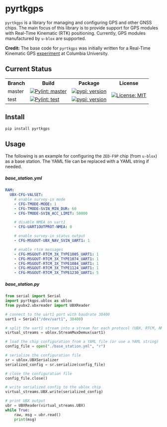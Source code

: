 # pyrtkgps

`pyrtkgps` is a library for managing and configuring GPS and other GNSS chips. The main focus of this library is to provide support
for GPS modules with Real-Time Kinematic (RTK) positioning. Currently, GPS modules manufactured by `u-blox` are supported.

**Credit:** The base code for `pyrtkgps` was initially written for a Real-Time Kinematic GPS [experiment](https://github.com/janakj/gps-rtk)  at Columbia University.


## Current Status
<table>
  <tr>
    <th> Branch </th>
    <th> Build </th>
    <th> Package </th>
    <th> License </th>
  </tr>
  
  <tr>
    <td> master </td>
    <td>
      <a href="https://github.com/alkeldi/pyrtkgps/tree/master">
        <img src="https://github.com/alkeldi/pyrtkgps/actions/workflows/makefile-deployment.yml/badge.svg?branch=master" alt="Pylint: master"/>
      </a>
    </td>
    <td>
      <a href="https://pypi.org/project/pyrtkgps/">
        <img src="https://img.shields.io/pypi/v/pyrtkgps" alt="pypi: version"/>
      </a>    
    </td>
    <td rowspan="100%">
      <a href="https://github.com/alkeldi/pyrtkgps/blob/master/LICENSE">
        <img src="https://img.shields.io/badge/License-MIT-blue.svg" alt="License: MIT"/>
      </a>
    </td>
  </tr>
  
  <tr>
    <td> test </td>
    <td>
      <a href="https://github.com/alkeldi/pyrtkgps/tree/test">
        <img src="https://github.com/alkeldi/pyrtkgps/actions/workflows/makefile-testing.yml/badge.svg?branch=test" alt="Pylint: test"/>
      </a>
    </td>
    <td style='text-align: center;'>
      <a href="https://test.pypi.org/project/pyrtkgps/">
        <img src="https://img.shields.io/badge/pypi-(test)-red" alt="pypi: version"/>
      </a>  
    </td>
  </tr>
</table>


## Install
``` bash
pip install pyrtkgps
```

## Usage
The following is an example for configuring the `ZED-F9P` chip (from `u-blox`) as a base station.
The YAML file can be replaced with a YAML string if needed.
##### base_station.yml
``` yaml
RAM:
  UBX-CFG-VALSET:
    # enable survey-in mode
    - CFG-TMODE-MODE: 1
    - CFG-TMODE-SVIN_MIN_DUR: 60
    - CFG-TMODE-SVIN_ACC_LIMIT: 50000

    # disable NMEA on uart1
    - CFG-UART1OUTPROT-NMEA: 0

    # enable survey-in status output
    - CFG-MSGOUT-UBX_NAV_SVIN_UART1: 1

    # enable rtcm messages
    - CFG-MSGOUT-RTCM_3X_TYPE1005_UART1: 1
    - CFG-MSGOUT-RTCM_3X_TYPE1074_UART1: 1
    - CFG-MSGOUT-RTCM_3X_TYPE1084_UART1: 1
    - CFG-MSGOUT-RTCM_3X_TYPE1124_UART1: 1
    - CFG-MSGOUT-RTCM_3X_TYPE1230_UART1: 5
```

##### base_station.py
``` python
from serial import Serial
import pyrtkgps.ublox as ublox
from pyubx2.ubxreader import UBXReader

# connect to the uart1 port with baudrate 38400
uart1 = Serial("/dev/uart1", 38400)

# split the uart1 stream into a stream for each protocol (UBX, RTCM, NMEA)
virtual_streams = ublox.StreamMuxDemux(uart1)

# load the chip configuration from a YAML file (or use a YAML string)
config_file = open("./base_station.yml", "r")

# serialize the configuration file
sr = ublox.UBXSerializer
serialized_config = sr.serialize(config_file)

# close the configuration file
config_file.close()

# write serialized config to the ublox chip 
virtual_streams.UBX.write(serialized_config)

# print UBX output
ubr = UBXReader(virtual_streams.UBX)
while True:
    raw, msg = ubr.read()
    print(msg)
```
